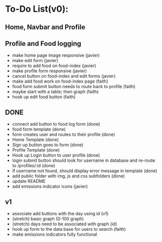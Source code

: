 # **To-Do List(v0):**
## Home, Navbar and Profile

## Profile and Food logging
- make home page image responsive (javier)
- make edit form (javier)
- require to add food on food-index (javier)
- make profile form responsive (javier)
- cancel button on food-index and edit forms (javier)
- make add food work on food-index page (faith)
- food form submit button needs to route back to profile (faith)
- maybe start with a table; then graph (faith)
- hook up edit food button (faith)

## DONE
- connect add button to food log form (done)
- food form template (done)
- form creates user and routes to their profile (done)
- Home Template (done)
- Sign up button goes to form (done)
- Profile Template (done)
- Hook up Login button to user profile (done)
- login submit button should look for username in database and re-route to /profiles/:id (done)
- if username not found, should display error message in template (done)
- add public folder with img, js and css subfolders (done)
- update README
- add emissions indicator icons (javier)

## v1
- associate add buttons with the day using id (v1)
- (stretch) basic graph (0-100 graph)
- (stretch) days need to be associated with graph (id)
- hook up form to the data base for users to search (faith)
- make emissions indicators fully functional
